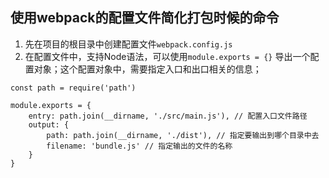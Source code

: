## 使用webpack的配置文件简化打包时候的命令
1. 先在项目的根目录中创建配置文件`webpack.config.js`
2. 在配置文件中，支持Node语法，可以使用`module.exports = {}` 导出一个配置对象；这个配置对象中，需要指定入口和出口相关的信息；
```
const path = require('path')

module.exports = {
    entry: path.join(__dirname, './src/main.js'), // 配置入口文件路径
    output: {
        path: path.join(__dirname, './dist'), // 指定要输出到哪个目录中去
        filename: 'bundle.js' // 指定输出的文件的名称
    }
}
```